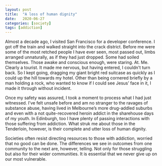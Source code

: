 ```yaml
---
layout: post
title:  "A loss of human dignity"
date:   2020-06-27
categories: [society]
tags: [addiction]
---
```


Almost a decade ago, I visited San Francisco for a developer conference. I got off the train and walked straight into the crack district. Before me were some of the most retched people I have ever seen, most passed out, limbs arranged unnaturally, as if they had just dropped. Some had soiled themselves. Those awake and conscious enough, were staring. At. Me. Clearly a tourist. It made me nervous, but having entered, I couldn't turn back. So I kept going, dragging my giant bright red suitcase as quickly as I could up the hill towards my hotel. Other than being cornered briefly by a man holding a rock, who wanted to know if I could see Jesus’ face in it, I made it through without incident.

Once my safety was assured, I took a moment to process what I had just witnessed. I’ve felt unsafe before and am no stranger to the ravages of substance abuse, having lived in Melbourne’s more drug-addled suburbs and even with a not quite-recovered heroin addict in the sharehouse days of my youth. In Edinburgh, too I have plenty of passing interactions with those suffering from addiction. What struk me about those in the Tenderloin, however, is their complete and utter loss of human dignity.

Societies often resist directing resources to those with addiction, worried that no good can be done. The differences we see in outcomes from one community to the next are, however, telling. Not only for those struggling but also for their wider communities. It is essential that we never give up on our most vulnerable.
